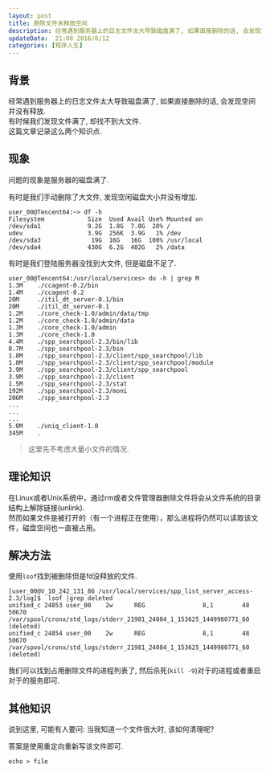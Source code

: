 ```yaml
---  
layout: post  
title: 删除文件未释放空间
description: 经常遇到服务器上的日志文件太大导致磁盘满了, 如果直接删除的话, 会发现空间并没有释放, 这里记录一下怎么找到这样的文件.   
updateData:  21:08 2016/8/12
categories: [程序人生]
---  
```



## 背景

经常遇到服务器上的日志文件太大导致磁盘满了, 如果直接删除的话, 会发现空间并没有释放.  
有时候我们发现文件满了, 却找不到大文件.  
这篇文章记录这么两个知识点.


## 现象

问题的现象是服务器的磁盘满了.    


有时是我们手动删除了大文件, 发现空闲磁盘大小并没有增加.    

```
user_00@Tencent64:~> df -h
Filesystem            Size  Used Avail Use% Mounted on
/dev/sda1             9.2G  1.8G  7.0G  20% /
udev                  3.9G  256K  3.9G   1% /dev
/dev/sda3              19G  16G   16G  100% /usr/local
/dev/sda4             430G  6.2G  402G   2% /data
```


有时是我们登陆服务器没找到大文件, 但是磁盘不足了.     

```
user_00@Tencent64:/usr/local/services> du -h | grep M
1.3M    ./ccagent-0.2/bin
1.4M    ./ccagent-0.2
20M     ./itil_dt_server-0.1/bin
20M     ./itil_dt_server-0.1
1.2M    ./core_check-1.0/admin/data/tmp
1.2M    ./core_check-1.0/admin/data
1.3M    ./core_check-1.0/admin
1.3M    ./core_check-1.0
4.4M    ./spp_searchpool-2.3/bin/lib
8.7M    ./spp_searchpool-2.3/bin
1.8M    ./spp_searchpool-2.3/client/spp_searchpool/lib
1.8M    ./spp_searchpool-2.3/client/spp_searchpool/module
3.9M    ./spp_searchpool-2.3/client/spp_searchpool
3.9M    ./spp_searchpool-2.3/client
1.5M    ./spp_searchpool-2.3/stat
192M    ./spp_searchpool-2.3/moni
206M    ./spp_searchpool-2.3
...
...
...
5.0M    ./uniq_client-1.0
345M    .
```


>
> 这里先不考虑大量小文件的情况.  
>



## 理论知识

在Linux或者Unix系统中，通过rm或者文件管理器删除文件将会从文件系统的目录结构上解除链接(unlink).  
然而如果文件是被打开的（有一个进程正在使用），那么进程将仍然可以读取该文件，磁盘空间也一直被占用。  


## 解决方法

使用`lsof`找到被删除但是fd没释放的文件.  


```
[user_00@V_10_242_131_86 /usr/local/services/spp_list_server_access-2.3/log]$  lsof |grep deleted
unified_c 24853 user_00    2w      REG                8,1        48      50670 /var/spool/cronx/std_logs/stderr_21981_24084_1_153625_1449980771_60 (deleted)
unified_c 24854 user_00    2w      REG                8,1        48      50670 /var/spool/cronx/std_logs/stderr_21981_24084_1_153625_1449980771_60 (deleted)
```


我们可以找到占用删除文件的进程列表了, 然后杀死(`kill -9`)对于的进程或者重启对于的服务即可.  



## 其他知识


说到这里, 可能有人要问: 当我知道一个文件很大时, 该如何清理呢?  

答案是使用重定向重新写该文件即可.  

```
echo > file
```


